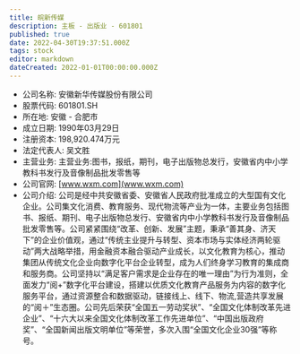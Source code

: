 ```yaml
---
title: 皖新传媒
description: 主板 - 出版业 - 601801
published: true
date: 2022-04-30T19:37:51.000Z
tags: stock
editor: markdown
dateCreated: 2022-01-01T00:00:00.000Z
---
```


- 公司名称: 安徽新华传媒股份有限公司
- 股票代码: 601801.SH
- 所在地: 安徽 - 合肥市
- 成立日期: 1990年03月29日
- 注册资本: 198,920.474万元
- 法定代表人: 吴文胜
- 主营业务: 主营业务:图书，报纸，期刊，电子出版物总发行，安徽省内中小学教科书发行及音像制品批发零售等
- 公司官网: [www.wxm.com](www.wxm.com)
- 公司介绍: 公司是经中共安徽省委、安徽省人民政府批准成立的大型国有文化企业。公司集文化消费、教育服务、现代物流等产业为一体，主要业务包括图书、报纸、期刊、电子出版物总发行、安徽省内中小学教科书发行及音像制品批发零售等。公司紧紧围绕“改革、创新、发展”主题，秉承“善其身、济天下”的企业价值观，通过“传统主业提升与转型、资本市场与实体经济两轮驱动”两大战略举措，用金融资本融合驱动产业成长，以文化教育为核心，推动集团从传统文化企业向数字化平台企业转型，成为人们终身学习教育的集成商和服务商。公司坚持以“满足客户需求是企业存在的唯一理由”为行为准则，全面发力“阅+”数字化平台建设，搭建以优质文化教育产品服务为内容的数字化服务平台，通过资源整合和数据驱动，链接线上、线下、物流,营造共享发展的“阅＋”生态圈。公司先后荣获“全国五一劳动奖状”、“全国文化体制改革先进企业”、“十六大以来全国文化体制改革工作先进单位”、“中国出版政府奖”、“全国新闻出版文明单位”等荣誉，多次入围“全国文化企业30强”等称号。


